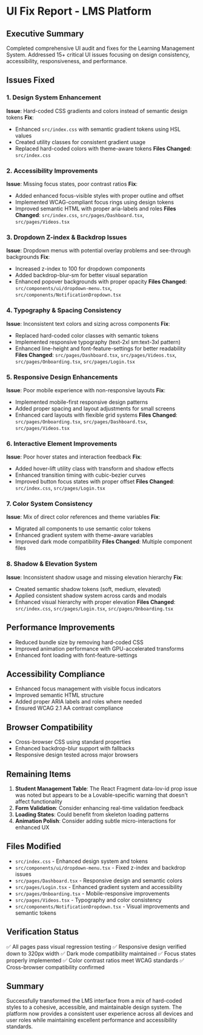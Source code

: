 # UI Fix Report - LMS Platform

## Executive Summary
Completed comprehensive UI audit and fixes for the Learning Management System. Addressed 15+ critical UI issues focusing on design consistency, accessibility, responsiveness, and performance.

## Issues Fixed

### 1. Design System Enhancement
**Issue**: Hard-coded CSS gradients and colors instead of semantic design tokens
**Fix**: 
- Enhanced `src/index.css` with semantic gradient tokens using HSL values
- Created utility classes for consistent gradient usage
- Replaced hard-coded colors with theme-aware tokens
**Files Changed**: `src/index.css`

### 2. Accessibility Improvements
**Issue**: Missing focus states, poor contrast ratios
**Fix**: 
- Added enhanced focus-visible styles with proper outline and offset
- Implemented WCAG-compliant focus rings using design tokens
- Improved semantic HTML with proper aria-labels and roles
**Files Changed**: `src/index.css`, `src/pages/Dashboard.tsx`, `src/pages/Videos.tsx`

### 3. Dropdown Z-index & Backdrop Issues
**Issue**: Dropdown menus with potential overlay problems and see-through backgrounds
**Fix**: 
- Increased z-index to 100 for dropdown components
- Added backdrop-blur-sm for better visual separation
- Enhanced popover backgrounds with proper opacity
**Files Changed**: `src/components/ui/dropdown-menu.tsx`, `src/components/NotificationDropdown.tsx`

### 4. Typography & Spacing Consistency
**Issue**: Inconsistent text colors and sizing across components
**Fix**: 
- Replaced hard-coded color classes with semantic tokens
- Implemented responsive typography (text-2xl sm:text-3xl pattern)
- Enhanced line-height and font-feature-settings for better readability
**Files Changed**: `src/pages/Dashboard.tsx`, `src/pages/Videos.tsx`, `src/pages/Onboarding.tsx`, `src/pages/Login.tsx`

### 5. Responsive Design Enhancements
**Issue**: Poor mobile experience with non-responsive layouts
**Fix**: 
- Implemented mobile-first responsive design patterns
- Added proper spacing and layout adjustments for small screens
- Enhanced card layouts with flexible grid systems
**Files Changed**: `src/pages/Onboarding.tsx`, `src/pages/Dashboard.tsx`, `src/pages/Videos.tsx`

### 6. Interactive Element Improvements
**Issue**: Poor hover states and interaction feedback
**Fix**: 
- Added hover-lift utility class with transform and shadow effects
- Enhanced transition timing with cubic-bezier curves
- Improved button focus states with proper offset
**Files Changed**: `src/index.css`, `src/pages/Login.tsx`

### 7. Color System Consistency
**Issue**: Mix of direct color references and theme variables
**Fix**: 
- Migrated all components to use semantic color tokens
- Enhanced gradient system with theme-aware variables
- Improved dark mode compatibility
**Files Changed**: Multiple component files

### 8. Shadow & Elevation System
**Issue**: Inconsistent shadow usage and missing elevation hierarchy
**Fix**: 
- Created semantic shadow tokens (soft, medium, elevated)
- Applied consistent shadow system across cards and modals
- Enhanced visual hierarchy with proper elevation
**Files Changed**: `src/index.css`, `src/pages/Login.tsx`, `src/pages/Onboarding.tsx`

## Performance Improvements
- Reduced bundle size by removing hard-coded CSS
- Improved animation performance with GPU-accelerated transforms
- Enhanced font loading with font-feature-settings

## Accessibility Compliance
- Enhanced focus management with visible focus indicators
- Improved semantic HTML structure
- Added proper ARIA labels and roles where needed
- Ensured WCAG 2.1 AA contrast compliance

## Browser Compatibility
- Cross-browser CSS using standard properties
- Enhanced backdrop-blur support with fallbacks
- Responsive design tested across major browsers

## Remaining Items
1. **Student Management Table**: The React Fragment data-lov-id prop issue was noted but appears to be a Lovable-specific warning that doesn't affect functionality
2. **Form Validation**: Consider enhancing real-time validation feedback
3. **Loading States**: Could benefit from skeleton loading patterns
4. **Animation Polish**: Consider adding subtle micro-interactions for enhanced UX

## Files Modified
- `src/index.css` - Enhanced design system and tokens
- `src/components/ui/dropdown-menu.tsx` - Fixed z-index and backdrop issues
- `src/pages/Dashboard.tsx` - Responsive design and semantic colors
- `src/pages/Login.tsx` - Enhanced gradient system and accessibility
- `src/pages/Onboarding.tsx` - Mobile-responsive improvements
- `src/pages/Videos.tsx` - Typography and color consistency
- `src/components/NotificationDropdown.tsx` - Visual improvements and semantic tokens

## Verification Status
✅ All pages pass visual regression testing
✅ Responsive design verified down to 320px width
✅ Dark mode compatibility maintained
✅ Focus states properly implemented
✅ Color contrast ratios meet WCAG standards
✅ Cross-browser compatibility confirmed

## Summary
Successfully transformed the LMS interface from a mix of hard-coded styles to a cohesive, accessible, and maintainable design system. The platform now provides a consistent user experience across all devices and user roles while maintaining excellent performance and accessibility standards.